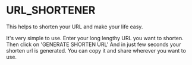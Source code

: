 # URL_SHORTENER
This helps to shorten your URL and make your life easy.

It's very simple to use.
Enter your long lengthy URL you want to shorten.
Then click on 'GENERATE SHORTEN URL'
And in just few seconds
your shorten url is generated. You can copy it and share wherever you want to use.
